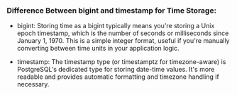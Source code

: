 ### Difference Between bigint and timestamp for Time Storage:

* bigint: Storing time as a bigint typically means you're storing a Unix epoch timestamp, which is the number of seconds or milliseconds since January 1, 1970. This is a simple integer format, useful if you're manually converting between time units in your application logic.

* timestamp: The timestamp type (or timestamptz for timezone-aware) is PostgreSQL's dedicated type for storing date-time values. It's more readable and provides automatic formatting and timezone handling if necessary.


